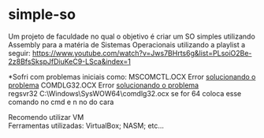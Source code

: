 # simple-so
Um projeto de faculdade no qual o objetivo é criar um SO simples utilizando Assembly para a matéria de Sistemas Operacionais utilizando a playlist a seguir:
https://www.youtube.com/watch?v=Jws7BHrts6g&list=PLsoiO2Be-2z8BfsSkspJfDiuKeC9-LSca&index=1
    <div align="left">
    *Sofri com problemas iniciais como:
       MSCOMCTL.OCX Error 
    [solucionando o problema](https://www.youtube.com/watch?v=ZSJnJULnrng)
        COMDLG32.OCX Error
    [solucionando o problema](https://www.youtube.com/watch?v=_Fpp6lYpS-U)
    <div align="left">
    regsvr32 C:\Windows\SysWOW64\comdlg32.ocx 
    se for 64 coloca esse comando no cmd e n no do cara
        
<div align="left">
Recomendo utilizar VM
<div align="left">
Ferramentas utilizadas: VirtualBox; NASM; etc...
